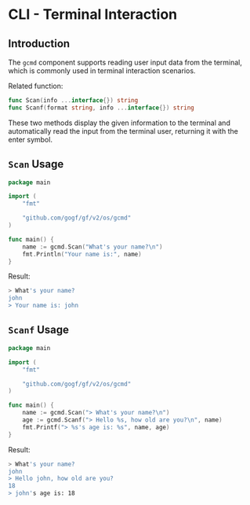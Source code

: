 # CLI - Terminal Interaction

## Introduction

The `gcmd` component supports reading user input data from the terminal, which is commonly used in terminal interaction scenarios.

Related function:

```go
func Scan(info ...interface{}) string
func Scanf(format string, info ...interface{}) string
```

These two methods display the given information to the terminal and automatically read the input from the terminal user, returning it with the enter symbol.

## `Scan` Usage

```go
package main

import (
    "fmt"

    "github.com/gogf/gf/v2/os/gcmd"
)

func main() {
    name := gcmd.Scan("What's your name?\n")
    fmt.Println("Your name is:", name)
}
```

Result:

```bash
> What's your name?
john
> Your name is: john
```

## `Scanf` Usage

```go
package main

import (
    "fmt"

    "github.com/gogf/gf/v2/os/gcmd"
)

func main() {
    name := gcmd.Scan("> What's your name?\n")
    age := gcmd.Scanf("> Hello %s, how old are you?\n", name)
    fmt.Printf("> %s's age is: %s", name, age)
}
```

Result:

```bash
> What's your name?
john
> Hello john, how old are you?
18
> john's age is: 18
```
